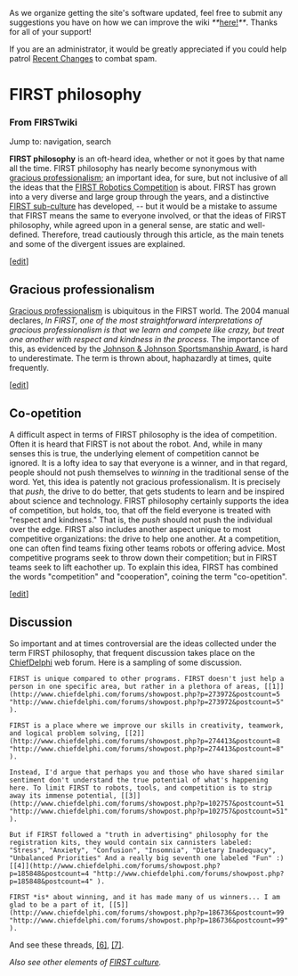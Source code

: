 As we organize getting the site's software updated, feel free to submit any
suggestions you have on how we can improve the wiki
_**_[here!](/index.php/User:Hallry/Suggestions "User:Hallry/Suggestions"
)_**_. Thanks for all of your support!

If you are an administrator, it would be greatly appreciated if you could help
patrol [Recent Changes](/index.php/Special:Recentchanges
"Special:Recentchanges" ) to combat spam.

# FIRST philosophy

### From FIRSTwiki

Jump to: navigation, search

**FIRST philosophy** is an oft-heard idea, whether or not it goes by that name all the time. FIRST philosophy has nearly become synonymous with [gracious professionalism](/index.php/Gracious_professionalism "Gracious professionalism" ); an important idea, for sure, but not inclusive of all the ideas that the [FIRST Robotics Competition](/index.php/FIRST_Robotics_Competition "FIRST Robotics Competition" ) is about. FIRST has grown into a very diverse and large group through the years, and a distinctive [FIRST sub-culture](/index.php/FIRST_culture "FIRST culture" ) has developed, -- but it would be a mistake to assume that FIRST means the same to everyone involved, or that the ideas of FIRST philosophy, while agreed upon in a general sense, are static and well-defined. Therefore, tread cautiously through this article, as the main tenets and some of the divergent issues are explained. 

[[edit](/index.php?title=FIRST_philosophy&action=edit&section=1 "Edit section:
Gracious professionalism" )]

## Gracious professionalism

[Gracious professionalism](/index.php/Gracious_professionalism "Gracious
professionalism" ) is ubiquitous in the FIRST world. The 2004 manual declares,
_In FIRST, one of the most straightforward interpretations of gracious
professionalism is that we learn and compete like crazy, but treat one another
with respect and kindness in the process._ The importance of this, as
evidenced by the [Johnson &amp; Johnson Sportsmanship
Award](/index.php/Johnson_%26_Johnson_Sportsmanship_Award "Johnson & Johnson
Sportsmanship Award" ), is hard to underestimate. The term is thrown about,
haphazardly at times, quite frequently.

[[edit](/index.php?title=FIRST_philosophy&action=edit&section=2 "Edit section:
Co-opetition" )]

## Co-opetition

A difficult aspect in terms of FIRST philosophy is the idea of competition.
Often it is heard that FIRST is not about the robot. And, while in many senses
this is true, the underlying element of competition cannot be ignored. It is a
lofty idea to say that everyone is a winner, and in that regard, people should
not push themselves to _winning_ in the traditional sense of the word. Yet,
this idea is patently not gracious professionalism. It is precisely that
_push_, the drive to do better, that gets students to learn and be inspired
about science and technology. FIRST philosophy certainly supports the idea of
competition, but holds, too, that off the field everyone is treated with
"respect and kindness." That is, the _push_ should not push the individual
over the edge. FIRST also includes another aspect unique to most competitive
organizations: the drive to help one another. At a competition, one can often
find teams fixing other teams robots or offering advice. Most competitive
programs seek to throw down their competition; but in FIRST teams seek to lift
eachother up. To explain this idea, FIRST has combined the words "competition"
and "cooperation", coining the term "co-opetition".

[[edit](/index.php?title=FIRST_philosophy&action=edit&section=3 "Edit section:
Discussion" )]

## Discussion

So important and at times controversial are the ideas collected under the term
FIRST philosophy, that frequent discussion takes place on the
[ChiefDelphi](/index.php/ChiefDelphi "ChiefDelphi" ) web forum. Here is a
sampling of some discussion.

    FIRST is unique compared to other programs. FIRST doesn't just help a person in one specific area, but rather in a plethora of areas, [[1]](http://www.chiefdelphi.com/forums/showpost.php?p=273972&postcount=5 "http://www.chiefdelphi.com/forums/showpost.php?p=273972&postcount=5" ). 

    FIRST is a place where we improve our skills in creativity, teamwork, and logical problem solving, [[2]](http://www.chiefdelphi.com/forums/showpost.php?p=274413&postcount=8 "http://www.chiefdelphi.com/forums/showpost.php?p=274413&postcount=8" ). 

    Instead, I'd argue that perhaps you and those who have shared similar sentiment don't understand the true potential of what's happening here. To limit FIRST to robots, tools, and competition is to strip away its immense potential, [[3]](http://www.chiefdelphi.com/forums/showpost.php?p=102757&postcount=51 "http://www.chiefdelphi.com/forums/showpost.php?p=102757&postcount=51" ). 

    But if FIRST followed a "truth in advertising" philosophy for the registration kits, they would contain six cannisters labeled: "Stress", "Anxiety", "Confusion", "Insomnia", "Dietary Inadequacy", "Unbalanced Priorities" And a really big seventh one labeled "Fun" :) [[4]](http://www.chiefdelphi.com/forums/showpost.php?p=185848&postcount=4 "http://www.chiefdelphi.com/forums/showpost.php?p=185848&postcount=4" ). 

    FIRST *is* about winning, and it has made many of us winners... I am glad to be a part of it, [[5]](http://www.chiefdelphi.com/forums/showpost.php?p=186736&postcount=99 "http://www.chiefdelphi.com/forums/showpost.php?p=186736&postcount=99" ). 

And see these threads,
[[6]](http://www.chiefdelphi.com/forums/showthread.php?threadid=29264
"http://www.chiefdelphi.com/forums/showthread.php?threadid=29264" ),
[[7]](http://www.chiefdelphi.com/forums/showthread.php?t=29251
"http://www.chiefdelphi.com/forums/showthread.php?t=29251" ).

_Also see other elements of [FIRST culture](/index.php/FIRST_culture "FIRST
culture" )._

